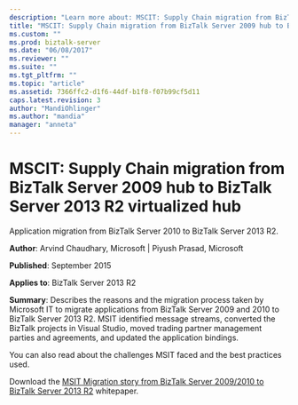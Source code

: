 ```yaml
---
description: "Learn more about: MSCIT: Supply Chain migration from BizTalk Server 2009 hub to BizTalk Server 2013 R2 virtualized hub"
title: "MSCIT: Supply Chain migration from BizTalk Server 2009 hub to BizTalk Server 2013 R2 virtualized hub | Microsoft Docs"
ms.custom: ""
ms.prod: biztalk-server
ms.date: "06/08/2017"
ms.reviewer: ""
ms.suite: ""
ms.tgt_pltfrm: ""
ms.topic: "article"
ms.assetid: 7366ffc2-d1f6-44df-b1f8-f07b99cf5d11
caps.latest.revision: 3
author: "MandiOhlinger"
ms.author: "mandia"
manager: "anneta"
---
```

# MSCIT: Supply Chain migration from BizTalk Server 2009 hub to BizTalk Server 2013 R2 virtualized hub
Application migration from BizTalk Server 2010 to BizTalk Server 2013 R2.

 **Author**: Arvind Chaudhary, Microsoft &#124; Piyush Prasad, Microsoft

 **Published**: September 2015

 **Applies to**: BizTalk Server 2013 R2

 **Summary**:  Describes the reasons and the  migration process taken by Microsoft IT to migrate applications from BizTalk Server 2009 and 2010 to BizTalk Server 2013 R2. MSIT identified message streams, converted the BizTalk projects in Visual Studio, moved trading partner management parties and agreements, and updated the application bindings.

 You can also read about the challenges MSIT faced and the best practices used.

 Download the [MSIT Migration story from BizTalk Server 2009/2010 to BizTalk Server 2013 R2](https://download.microsoft.com/download/6/D/E/6DEE8EE9-0F26-4991-8FE5-B0E5239C0980/MSIT-Whitepaper%20Migration%20Story%20BizTalk%202013%20R2.docx) whitepaper.
